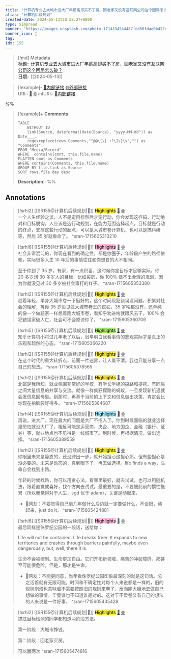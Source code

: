 ```yaml
---
title: "计算机专业去大城市进大厂年薪高却买不了房，回老家又没有互联网公司这个困局怎么破？"
alias: "计算机后续规划" 
created-date: 2024-05-13T20:58:27+0800
type: Simpread
banner: "https://images.unsplash.com/photo-1714334544487-cd50fdae0b42?crop=entropy&cs=srgb&fm=jpg&ixid=M3w0Njc1ODd8MHwxfHJhbmRvbXx8fHx8fHwxfHwxNzE1NjA1MTA3fA&ixlib=rb-4.0.3&q=85&fit=crop&w=1277&max-h=540"
banner_icon: 🔖
tag: 
idx: 155
---
```


> [!md] Metadata  
> **标题**:: [计算机专业去大城市进大厂年薪高却买不了房，回老家又没有互联网公司这个困局怎么破？](https://www.zhihu.com/question/496672624/answer/2670534066)  
> **日期**:: [[2024-05-13]]  


> [!example]- [🧷内部链接](<http://localhost:7026/unread/155>) [🌐外部链接](<>)    
> URI:: [🧷](<http://localhost:7026/unread/155>) [🌐](<>) 
> intURI:: [🧷内部链接](<http://localhost:7026/reading/155>)

%%
> [!example]+ **Comments**  
> ```dataview
> TABLE 
>     WITHOUT ID
>     link(Source, dateformat(date(Source), "yyyy-MM-dd")) as Date___, 
>     regexreplace(rows.Comments,"^@@\[\[.+?\]\]\s","") as "Comments"
> FROM "Media/Record"
> WHERE  contains(cmnt, this.file.name)
> FLATTEN cmnt as Comments
> WHERE contains(Comments, this.file.name)
> GROUP BY file.link as Source
> SORT rows.file.day desc
> ```
>  **Description**:: 
%%

## Annotations

> [!srhl2] [[SR155@计算机后续规划|📄]] <mark style="background-color: #ffeb3b">Highlights</mark> [🧷](<http://localhost:7026/unread/155#id=1715605313210>) [🌐](<#id=1715605313210>)   
> 一个人生经验之谈，人不是定目标然后才定行动，你会发现这样搞，行动绝对和目标脱钩。人应该是选行动规划，在能力范围选择起点，目标就是行动的终点，支撑这些行动的起点，可以是大城市卷计算机，也可以是搞科研等，然后 35 岁就看命了。
> ^sran-1715605313210

> [!srhl6] [[SR155@计算机后续规划|📄]] <mark style="background-color: #ffb7da">Highlights</mark> [🧷](<http://localhost:7026/unread/155#id=1715605353380>) [🌐](<#id=1715605353380>)   
> 社会非常混沌的，你现在看到的确定性，都是你圈子，年龄段产生的路径依赖，实际很多人生 10 年后的事情往往和你想要的大不相同。
> 
> 至于你到了 35 岁，有家，有一点积蓄，这时候你定目标才足够实际。你 20 多岁想 30 多岁人的目标，比如买房，你 100% 做不出合理的规划，因为你就没见过 30 多岁被社会毒打的样子。
> ^sran-1715605353380

> [!srhl2] [[SR155@计算机后续规划|📄]] <mark style="background-color: #ffeb3b">Highlights</mark> [🧷](<http://localhost:7026/unread/155#id=1715605360706>) [🌐](<#id=1715605360706>)   
> 趁着年轻，单身大城市卷一下挺好的，这个时间段犯错误没问题，积累对社会的理解，等你 35 岁没见过大城市卷王的疯狂，35 岁啥都没有，还单纯的像一个做题家一样想着跑大城市卷，看知乎劝进啥就跟风去干，100% 会犯错误家破人亡，社会可不会原谅你了。
> ^sran-1715605360706

> [!srhl5] [[SR155@计算机后续规划|📄]] <mark style="background-color: #a8ea68">Highlights</mark> [🧷](<http://localhost:7026/unread/155#id=1715605366220>) [🌐](<#id=1715605366220>)   
> 知乎计算机小将过几年老了以后，迟早明白我看事情的悲观实际才是真正的乐观和超然的心态。
> ^sran-1715605366220

> [!srhl2] [[SR155@计算机后续规划|📄]] <mark style="background-color: #ffeb3b">Highlights</mark> [🧷](<http://localhost:7026/unread/155#id=1715605378565>) [🌐](<#id=1715605378565>)   
> 在这个时代的重大转折点，前面一片迷雾，让人看不清。我也只能分享一点自己的想法。
> ^sran-1715605378565

> [!srhl2] [[SR155@计算机后续规划|📄]] <mark style="background-color: #ffeb3b">Highlights</mark> [🧷](<http://localhost:7026/unread/155#id=1715605384687>) [🌐](<#id=1715605384687>)   
> 北邮是我所知，就业氛围非常好的学校，有学长学姐的探路和提携。有同届之间大量信息的共享与交流。就像一群疯狂探路的蚂蚁，一旦发现新机遇就会发信息回母巢。到那时，再基于当前的上下文和信息做出决策，肯定会比你现在拍脑袋好得多。
> ^sran-1715605384687

> [!srhl4] [[SR155@计算机后续规划|📄]] <mark style="background-color: #a1e0ff">Highlights</mark> [🧷](<http://localhost:7026/unread/155#id=1715605389559>) [🌐](<#id=1715605389559>)   
> 再说，进大厂。现在最大的问题是大厂不招人了。你到时候面临的就业选择里恐怕就没大厂了，相反可能是运营商、央企、地方国企、金融（银行、证券）等，就业地点也不见得是一线城市了。到时候，再根据情况，做出选择。
> ^sran-1715605389559

> [!srhl2] [[SR155@计算机后续规划|📄]] <mark style="background-color: #ffeb3b">Highlights</mark> [🧷](<http://localhost:7026/unread/155#id=1715605424881>) [🌐](<#id=1715605424881>)   
> 你眼里未来是静态的，还没跨出一步，就开始担心这担心那。但有些担心是没必要的。未来是动态的，真到眼下了，再去做选择。life finds a way，生命自会找到出路。
> 
> 年轻的时候找路，你可以用贪心法，看哪里最好，就去试试。也可以用随机法，跟着直觉或喜好，找个方向去试试。最重要的是，不要被此前的惯性拖累（所以我觉得对于人生，sgd 优于 adam），关键是动起来。
>  
> - 📝网友：不要觉得自己前几年做什么后边就一定要做什么，不设限，动起来，just do it。
> ^sran-1715605424881

> [!srhl6] [[SR155@计算机后续规划|📄]] <mark style="background-color: #ffb7da">Highlights</mark> [🧷](<http://localhost:7026/unread/155#id=1715605435429>) [🌐](<#id=1715605435429>)   
> 最后同样是侏罗纪公园的一段话，送给你：
> 
> Life will not be contained. Life breaks freer. It expands to new territories and crashes through barriers painfully, maybe even dangerously, but, well, there it is.
> 
> 生命不会被控制。生命更加自由。它们开拓新领域、痛苦的冲破障碍，那甚至可能很危险，但是，那才是生命。
>  
> - 📝网友：不能更同意，当年看侏罗纪公园印象最深刻的就是这句话。总之活着就有无限可能。时间和不确定性对每个人来说都是一样的，旧的规则崩溃也意味着不需要按照旧的规则来卷了，反而能大胆地去做自己想做的事情。毕竟谁也不知道谁是对的。这对于不爱卷又有自己的想法的人来说是一件好事。
> ^sran-1715605435429

> [!srhl2] [[SR155@计算机后续规划|📄]] <mark style="background-color: #ffeb3b">Highlights</mark> [🧷](<http://localhost:7026/unread/155#id=1715605474816>) [🌐](<#id=1715605474816>)   
> 搞过目标检测的同学都知道两阶段方法。
> 
> 第一阶段：大城市挣钱。
> 
> 第二阶段：回老家买房。
> 
> 可以赢两次
> ^sran-1715605474816

